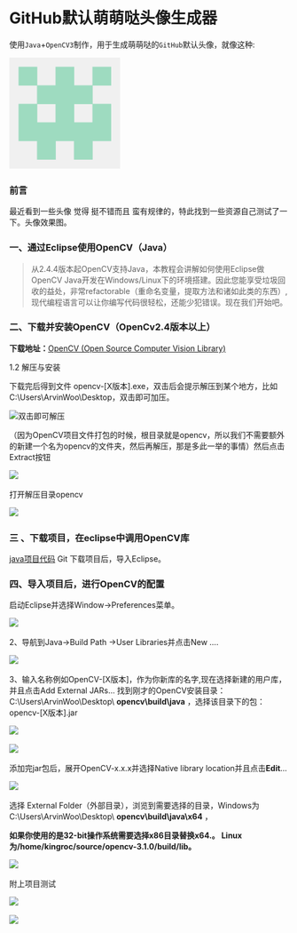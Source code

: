 # GitHub默认萌萌哒头像生成器
使用`Java`+`OpenCV3`制作，用于生成萌萌哒的`GitHub`默认头像，就像这种:

<img src="./img/1.png" width="200" height="200"/>

### 前言

最近看到一些头像 觉得 挺不错而且 蛮有规律的，特此找到一些资源自己测试了一下。头像效果图。
[](https://img-blog.csdnimg.cn/20181106172109606.jpg?x-oss-process=image/watermark,type_ZmFuZ3poZW5naGVpdGk,shadow_10,text_aHR0cHM6Ly9ibG9nLmNzZG4ubmV0L3FxXzM3NTk1OTQ2,size_16,color_FFFFFF,t_70)

### 一、通过Eclipse使用OpenCV（Java）
>从2.4.4版本起OpenCV支持Java，本教程会讲解如何使用Eclipse做OpenCV Java开发在Windows/Linux下的环境搭建。因此您能享受垃圾回收的益处，非常refactorable（重命名变量，提取方法和诸如此类的东西）,现代编程语言可以让你编写代码很轻松，还能少犯错误。现在我们开始吧。

### 二、下载并安装OpenCV（OpenCv2.4版本以上）
**下载地址：**[OpenCV (Open Source Computer Vision Library) ](https://opencv.org/releases.html)

1.2 解压与安装

下载完后得到文件 opencv-[X版本].exe，双击后会提示解压到某个地方，比如C:\Users\ArvinWoo\Desktop，双击即可加压。

![双击即可解压](https://img-blog.csdnimg.cn/20181106170130542.png)

（因为OpenCV项目文件打包的时候，根目录就是opencv，所以我们不需要额外的新建一个名为opencv的文件夹，然后再解压，那是多此一举的事情）然后点击Extract按钮

![](https://img-blog.csdnimg.cn/20181106170052826.png)

打开解压目录opencv

![](https://img-blog.csdnimg.cn/20181106170240713.png?x-oss-process=image/watermark,type_ZmFuZ3poZW5naGVpdGk,shadow_10,text_aHR0cHM6Ly9ibG9nLmNzZG4ubmV0L3FxXzM3NTk1OTQ2,size_16,color_FFFFFF,t_70)


### 三 、下载项目，在eclipse中调用OpenCV库

[java项目代码](https://github.com/ArvinWoo/AvatarGenerator) 
Git 下载项目后，导入Eclipse。

### 四、导入项目后，进行OpenCV的配置

启动Eclipse并选择Window->Preferences菜单。 

![](https://img-blog.csdnimg.cn/2018110617051749.png)

2、导航到Java->Build Path ->User Libraries并点击New ….

![](https://img-blog.csdnimg.cn/20181106170540388.png?x-oss-process=image/watermark,type_ZmFuZ3poZW5naGVpdGk,shadow_10,text_aHR0cHM6Ly9ibG9nLmNzZG4ubmV0L3FxXzM3NTk1OTQ2,size_16,color_FFFFFF,t_70)

3、输入名称例如OpenCV-[X版本]，作为你新库的名字,现在选择新建的用户库，并且点击Add External JARs… 找到刚才的OpenCV安装目录：C:\Users\ArvinWoo\Desktop\ **opencv\build\java** ，选择该目录下的包：opencv-[X版本].jar

![](https://img-blog.csdnimg.cn/20181106170716178.png)

![](https://img-blog.csdnimg.cn/20181106170805536.png?x-oss-process=image/watermark,type_ZmFuZ3poZW5naGVpdGk,shadow_10,text_aHR0cHM6Ly9ibG9nLmNzZG4ubmV0L3FxXzM3NTk1OTQ2,size_16,color_FFFFFF,t_70)

添加完jar包后，展开OpenCV-x.x.x并选择Native library location并且点击**Edit**…

![](https://img-blog.csdnimg.cn/20181106170951877.png?x-oss-process=image/watermark,type_ZmFuZ3poZW5naGVpdGk,shadow_10,text_aHR0cHM6Ly9ibG9nLmNzZG4ubmV0L3FxXzM3NTk1OTQ2,size_16,color_FFFFFF,t_70)

选择 External Folder（外部目录），浏览到需要选择的目录，Windows为C:\Users\ArvinWoo\Desktop\ **opencv\build\java\x64** ，

**如果你使用的是32-bit操作系统需要选择x86目录替换x64.。
Linux为/home/kingroc/source/opencv-3.1.0/build/lib。** 

![](https://img-blog.csdnimg.cn/20181106171113522.png?x-oss-process=image/watermark,type_ZmFuZ3poZW5naGVpdGk,shadow_10,text_aHR0cHM6Ly9ibG9nLmNzZG4ubmV0L3FxXzM3NTk1OTQ2,size_16,color_FFFFFF,t_70)

附上项目测试

![](https://img-blog.csdnimg.cn/20181106171519970.png?x-oss-process=image/watermark,type_ZmFuZ3poZW5naGVpdGk,shadow_10,text_aHR0cHM6Ly9ibG9nLmNzZG4ubmV0L3FxXzM3NTk1OTQ2,size_16,color_FFFFFF,t_70)

![](https://img-blog.csdnimg.cn/20181106171812851.png?x-oss-process=image/watermark,type_ZmFuZ3poZW5naGVpdGk,shadow_10,text_aHR0cHM6Ly9ibG9nLmNzZG4ubmV0L3FxXzM3NTk1OTQ2,size_16,color_FFFFFF,t_70)
